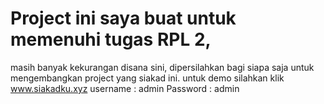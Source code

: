 # Project ini saya buat untuk memenuhi tugas RPL 2,
masih banyak kekurangan disana sini, dipersilahkan bagi siapa saja untuk mengembangkan project yang siakad ini.
untuk demo silahkan klik www.siakadku.xyz
username : admin
Password : admin
